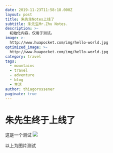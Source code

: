 ```yaml
---
date: 2019-11-23T11:58:18.000Z
layout: post
title: 朱先生Notes上线了
subtitle: 朱先生Mr.Zhu Notes.
description: >-
  初始化内容，仅用于测试。
image: >-
  http://www.huapocket.com/img/hello-world.jpg
optimized_image: >-
  http://www.huapocket.com/img/hello-world.jpg
category: travel
tags:
  - mountains
  - travel
  - adventure
  - blog
  - 生活
author: thiagorossener
paginate: true
---
```


# 朱先生终于上线了

这是一个测试
![](http://www.huapocket.com/img/hello-world.jpg)

以上为图片测试
